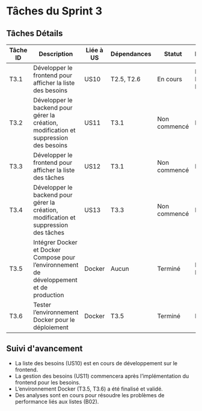 # Tâches du Sprint 3

## Tâches Détails

| Tâche ID | Description                                                                                         | Liée à US     | Dépendances        | Statut   | Responsable          |
|----------|-----------------------------------------------------------------------------------------------------|---------------|--------------------|----------|----------------------|
| T3.1     | Développer le frontend pour afficher la liste des besoins                                           | US10          | T2.5, T2.6         | En cours | DREZEN & Henni-Mansour |
| T3.2     | Développer le backend pour gérer la création, modification et suppression des besoins               | US11          | T3.1               | Non commencé | DIALLO            |
| T3.3     | Développer le frontend pour afficher la liste des tâches                                            | US12          | T3.1               | Non commencé | DREZEN               |
| T3.4     | Développer le backend pour gérer la création, modification et suppression des tâches                | US13          | T3.3               | Non commencé | DIALLO               |
| T3.5     | Intégrer Docker et Docker Compose pour l’environnement de développement et de production      | Docker        | Aucun              | Terminé  | Henni-Mansour        |
| T3.6     | Tester l’environnement Docker pour le déploiement                                            | Docker        | T3.5               | Terminé  | DREZEN               |


## Suivi d'avancement

- La liste des besoins (US10) est en cours de développement sur le frontend.
- La gestion des besoins (US11) commencera après l’implémentation du frontend pour les besoins.
- L’environnement Docker (T3.5, T3.6) a été finalisé et validé.
- Des analyses sont en cours pour résoudre les problèmes de performance liés aux listes (B02).
